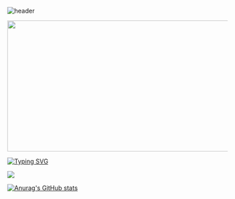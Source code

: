 ![header](https://capsule-render.vercel.app/api?type=waving&color=0:EEFF00,100:a82da8&height=100&section=header%20render)
<div aligin="center">
<a>
  <img
    src="https://render.gitanimals.org/farms/devyunie"
    width="1280"
    height="300"
  />
</a>   
<br>
</div>   

[![Typing SVG](https://readme-typing-svg.demolab.com?font=Honk&size=36&pause=1000&color=DD4A4A&width=435&lines=Welcome+to+Yunie+Github)](https://git.io/typing-svg)

<a href="https://hits.seeyoufarm.com"><img src="https://hits.seeyoufarm.com/api/count/incr/badge.svg?url=https%3A%2F%2Fgithub.com%2Fdevyunie%2Fhit-counter&count_bg=%2379C83D&title_bg=%234554D9&icon=gnubash.svg&icon_color=%23E7E7E7&title=hits&edge_flat=false"/></a>
<br>

[![Anurag's GitHub stats](https://github-readme-stats.vercel.app/api?username=devyunie&include_all_commits=true&show_icons=true&theme=default)](https://github.com/anuraghazra/github-readme-stats)

